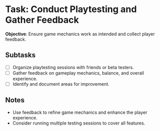 # Task: Conduct Playtesting and Gather Feedback

**Objective**: Ensure game mechanics work as intended and collect player feedback.

## Subtasks

- [ ] Organize playtesting sessions with friends or beta testers.
- [ ] Gather feedback on gameplay mechanics, balance, and overall experience.
- [ ] Identify and document areas for improvement.

## Notes

- Use feedback to refine game mechanics and enhance the player experience.
- Consider running multiple testing sessions to cover all features.
